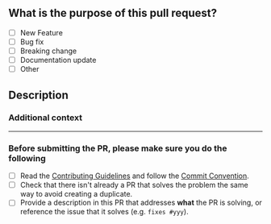 ## What is the purpose of this pull request?

<!-- (put an "X" next to an item) -->

- [ ] New Feature
- [ ] Bug fix
- [ ] Breaking change
- [ ] Documentation update
- [ ] Other

## Description

<!-- Please insert your description here and provide especially info about the "what" this PR is solving -->

### Additional context

<!-- e.g. is there anything you'd like reviewers to focus on? -->

---

### Before submitting the PR, please make sure you do the following

- [ ] Read the [Contributing Guidelines](https://github.com/andrejsharapov/nuxt-app/blob/master/CONTRIBUTING.md) and follow the [Commit Convention](https://github.com/andrejsharapov/nuxt-app/wiki/Commits).
- [ ] Check that there isn't already a PR that solves the problem the same way to avoid creating a duplicate.
- [ ] Provide a description in this PR that addresses **what** the PR is solving, or reference the issue that it solves (e.g. `fixes #yyy`).
<!-- Thank you for contributing! -->
